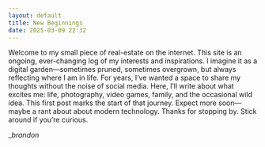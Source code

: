 ```yaml
---
layout: default
title: New Beginnings
date: 2025-03-09 22:32
---
```


Welcome to my small piece of real-estate on the internet. This site is an ongoing, ever-changing log of my interests and inspirations. I imagine it as a digital garden—sometimes pruned, sometimes overgrown, but always reflecting where I am in life.
For years, I’ve wanted a space to share my thoughts without the noise of social media. Here, I’ll write about what excites me: life, photography, video games, family, and the occasional wild idea. This first post marks the start of that journey. Expect more soon—maybe a rant about about modern technology.
Thanks for stopping by. Stick around if you’re curious.

__brandon_

